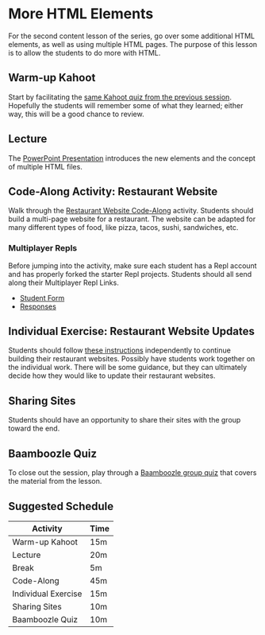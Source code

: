 # More HTML Elements
For the second content lesson of the series, go over some additional HTML elements, as well as using multiple HTML pages. The purpose of this lesson is to allow the students to do more with HTML.

## Warm-up Kahoot
Start by facilitating the [same Kahoot quiz from the previous session](https://create.kahoot.it/details/740e9179-5b3b-426c-a5ef-e770b2bd60c4). Hopefully the students will remember some of what they learned; either way, this will be a good chance to review.

## Lecture
The [PowerPoint Presentation](MoreHtmlElements.pptx) introduces the new elements and the concept of multiple HTML files.

## Code-Along Activity: Restaurant Website
Walk through the [Restaurant Website Code-Along](RestaurantWebsiteCodeAlong.md) activity. Students should build a multi-page website for a restaurant. The website can be adapted for many different types of food, like pizza, tacos, sushi, sandwiches, etc.

### Multiplayer Repls
Before jumping into the activity, make sure each student has a Repl account and has properly forked the starter Repl projects. Students should all send along their Multiplayer Repl Links.

- [Student Form](https://forms.gle/rH62KaA7tSeSuDnQ7)
- [Responses](https://docs.google.com/spreadsheets/d/1k1gBrOYVu2J2e4mpx9HHW1TBRpGJ9-hlQFIVdskoINQ/edit?usp=sharing)

## Individual Exercise: Restaurant Website Updates
Students should follow [these instructions](RestaurantIndividual.md) independently to continue building their restaurant websites. Possibly have students work together on the individual work. There will be some guidance, but they can ultimately decide how they would like to update their restaurant websites.

## Sharing Sites
Students should have an opportunity to share their sites with the group toward the end.

## Baamboozle Quiz
To close out the session, play through a [Baamboozle group quiz](https://www.baamboozle.com/game/506338) that covers the material from the lesson.

## Suggested Schedule

| Activity | Time |
|-|-|
| Warm-up Kahoot | 15m |
| Lecture | 20m |
| Break | 5m |
| Code-Along | 45m |
| Individual Exercise | 15m |
| Sharing Sites | 10m |
| Baamboozle Quiz | 10m |